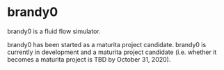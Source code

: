 # brandy0
brandy0 is a fluid flow simulator.

brandy0 has been started as a maturita project candidate. brandy0 is currently in development and a maturita project candidate (i.e. whether it becomes a maturita project is TBD by October 31, 2020).
